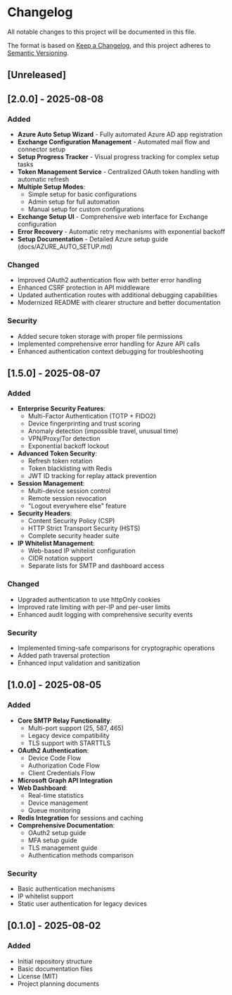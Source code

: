 # Changelog

All notable changes to this project will be documented in this file.

The format is based on [Keep a Changelog](https://keepachangelog.com/en/1.0.0/),
and this project adheres to [Semantic Versioning](https://semver.org/spec/v2.0.0.html).

## [Unreleased]

## [2.0.0] - 2025-08-08

### Added
- **Azure Auto Setup Wizard** - Fully automated Azure AD app registration
- **Exchange Configuration Management** - Automated mail flow and connector setup
- **Setup Progress Tracker** - Visual progress tracking for complex setup tasks
- **Token Management Service** - Centralized OAuth token handling with automatic refresh
- **Multiple Setup Modes**:
  - Simple setup for basic configurations
  - Admin setup for full automation
  - Manual setup for custom configurations
- **Exchange Setup UI** - Comprehensive web interface for Exchange configuration
- **Error Recovery** - Automatic retry mechanisms with exponential backoff
- **Setup Documentation** - Detailed Azure setup guide (docs/AZURE_AUTO_SETUP.md)

### Changed
- Improved OAuth2 authentication flow with better error handling
- Enhanced CSRF protection in API middleware
- Updated authentication routes with additional debugging capabilities
- Modernized README with clearer structure and better documentation

### Security
- Added secure token storage with proper file permissions
- Implemented comprehensive error handling for Azure API calls
- Enhanced authentication context debugging for troubleshooting

## [1.5.0] - 2025-08-07

### Added
- **Enterprise Security Features**:
  - Multi-Factor Authentication (TOTP + FIDO2)
  - Device fingerprinting and trust scoring
  - Anomaly detection (impossible travel, unusual time)
  - VPN/Proxy/Tor detection
  - Exponential backoff lockout
- **Advanced Token Security**:
  - Refresh token rotation
  - Token blacklisting with Redis
  - JWT ID tracking for replay attack prevention
- **Session Management**:
  - Multi-device session control
  - Remote session revocation
  - "Logout everywhere else" feature
- **Security Headers**:
  - Content Security Policy (CSP)
  - HTTP Strict Transport Security (HSTS)
  - Complete security header suite
- **IP Whitelist Management**:
  - Web-based IP whitelist configuration
  - CIDR notation support
  - Separate lists for SMTP and dashboard access

### Changed
- Upgraded authentication to use httpOnly cookies
- Improved rate limiting with per-IP and per-user limits
- Enhanced audit logging with comprehensive security events

### Security
- Implemented timing-safe comparisons for cryptographic operations
- Added path traversal protection
- Enhanced input validation and sanitization

## [1.0.0] - 2025-08-05

### Added
- **Core SMTP Relay Functionality**:
  - Multi-port support (25, 587, 465)
  - Legacy device compatibility
  - TLS support with STARTTLS
- **OAuth2 Authentication**:
  - Device Code Flow
  - Authorization Code Flow
  - Client Credentials Flow
- **Microsoft Graph API Integration**
- **Web Dashboard**:
  - Real-time statistics
  - Device management
  - Queue monitoring
- **Redis Integration** for sessions and caching
- **Comprehensive Documentation**:
  - OAuth2 setup guide
  - MFA setup guide
  - TLS management guide
  - Authentication methods comparison

### Security
- Basic authentication mechanisms
- IP whitelist support
- Static user authentication for legacy devices

## [0.1.0] - 2025-08-02

### Added
- Initial repository structure
- Basic documentation files
- License (MIT)
- Project planning documents